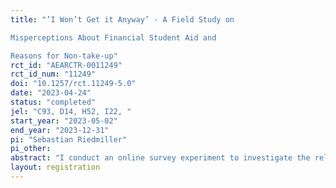 ```yaml
---
title: "’I Won’t Get it Anyway’ - A Field Study on
Misperceptions About Financial Student Aid and
Reasons for Non-take-up"
rct_id: "AEARCTR-0011249"
rct_id_num: "11249"
doi: "10.1257/rct.11249-5.0"
date: "2023-04-24"
status: "completed"
jel: "C93, D14, H52, I22, "
start_year: "2023-05-02"
end_year: "2023-12-31"
pi: "Sebastian Riedmiller"
pi_other:
abstract: "I conduct an online survey experiment to investigate the relationship between misperceptions about social benefit program criteria, their correction, and take-up. The study focusses on the German federal financial student aid (BAföG) and elicits students’ misperceptions about the program criteria through hypothetical scenarios. Half of the participants receive bundled information designed to resolve possible misperceptions at the end of the survey. In a follow-up survey six months later, students are asked about their application status for financial aid to determine the impact of the correction of misperceptions on take-up, and misperceptions will be elicited again. The results help us to understand how misperceptions about social benefit programs relate to non-take-up, how correcting potential misperceptions influences application rates, and which reasons for non-application are especially prone to be tackled by information."
layout: registration
---
```


